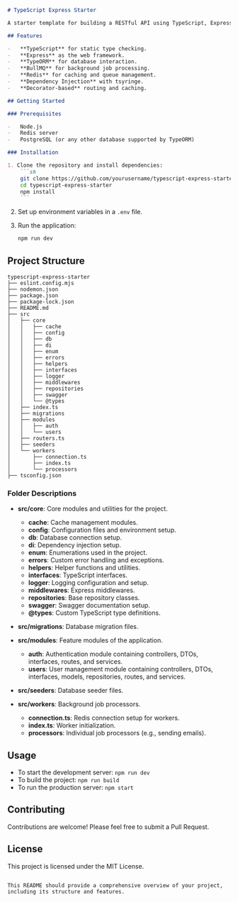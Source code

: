 ````markdown
# TypeScript Express Starter

A starter template for building a RESTful API using TypeScript, Express, TypeORM, and BullMQ for background processing. This project includes user authentication, caching, and background tasks like sending emails.

## Features

-   **TypeScript** for static type checking.
-   **Express** as the web framework.
-   **TypeORM** for database interaction.
-   **BullMQ** for background job processing.
-   **Redis** for caching and queue management.
-   **Dependency Injection** with tsyringe.
-   **Decorator-based** routing and caching.

## Getting Started

### Prerequisites

-   Node.js
-   Redis server
-   PostgreSQL (or any other database supported by TypeORM)

### Installation

1. Clone the repository and install dependencies:
    ```sh
    git clone https://github.com/yourusername/typescript-express-starter.git
    cd typescript-express-starter
    npm install
    ```
````

2. Set up environment variables in a `.env` file.

3. Run the application:
    ```sh
    npm run dev
    ```

## Project Structure

```
typescript-express-starter
├── eslint.config.mjs
├── nodemon.json
├── package.json
├── package-lock.json
├── README.md
├── src
│   ├── core
│   │   ├── cache
│   │   ├── config
│   │   ├── db
│   │   ├── di
│   │   ├── enum
│   │   ├── errors
│   │   ├── helpers
│   │   ├── interfaces
│   │   ├── logger
│   │   ├── middlewares
│   │   ├── repositories
│   │   ├── swagger
│   │   └── @types
│   ├── index.ts
│   ├── migrations
│   ├── modules
│   │   ├── auth
│   │   └── users
│   ├── routers.ts
│   ├── seeders
│   └── workers
│       ├── connection.ts
│       ├── index.ts
│       └── processors
├── tsconfig.json
```

### Folder Descriptions

-   **src/core**: Core modules and utilities for the project.

    -   **cache**: Cache management modules.
    -   **config**: Configuration files and environment setup.
    -   **db**: Database connection setup.
    -   **di**: Dependency injection setup.
    -   **enum**: Enumerations used in the project.
    -   **errors**: Custom error handling and exceptions.
    -   **helpers**: Helper functions and utilities.
    -   **interfaces**: TypeScript interfaces.
    -   **logger**: Logging configuration and setup.
    -   **middlewares**: Express middlewares.
    -   **repositories**: Base repository classes.
    -   **swagger**: Swagger documentation setup.
    -   **@types**: Custom TypeScript type definitions.

-   **src/migrations**: Database migration files.

-   **src/modules**: Feature modules of the application.

    -   **auth**: Authentication module containing controllers, DTOs, interfaces, routes, and services.
    -   **users**: User management module containing controllers, DTOs, interfaces, models, repositories, routes, and services.

-   **src/seeders**: Database seeder files.

-   **src/workers**: Background job processors.
    -   **connection.ts**: Redis connection setup for workers.
    -   **index.ts**: Worker initialization.
    -   **processors**: Individual job processors (e.g., sending emails).

## Usage

-   To start the development server: `npm run dev`
-   To build the project: `npm run build`
-   To run the production server: `npm start`

## Contributing

Contributions are welcome! Please feel free to submit a Pull Request.

## License

This project is licensed under the MIT License.

```

This README should provide a comprehensive overview of your project, including its structure and features.
```
